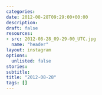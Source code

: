 ```yaml
---
categories:
date: 2012-08-28T09:29:00+00:00
description:
draft: false
resources:
- src: 2012-08-28_09-29-00_UTC.jpg
  name: "header"
layout: instagram
options:
  unlisted: false
stories:
subtitle:
title: "2012-08-28"
tags: []
---
```


 
